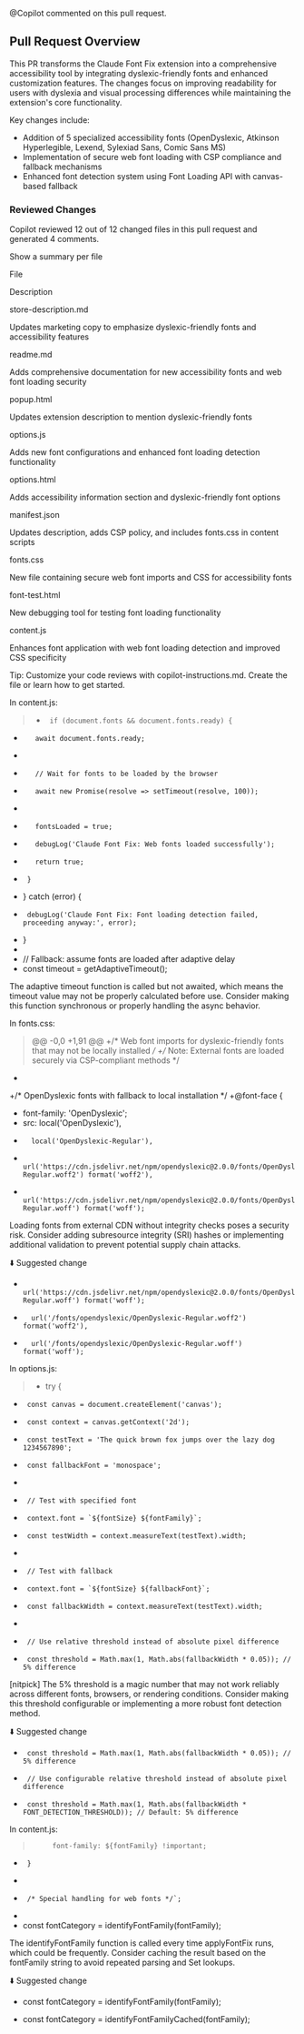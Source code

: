 @Copilot commented on this pull request.

Pull Request Overview
---------------------

This PR transforms the Claude Font Fix extension into a comprehensive accessibility tool by integrating dyslexic-friendly fonts and enhanced customization features. The changes focus on improving readability for users with dyslexia and visual processing differences while maintaining the extension's core functionality.

Key changes include:

-   Addition of 5 specialized accessibility fonts (OpenDyslexic, Atkinson Hyperlegible, Lexend, Sylexiad Sans, Comic Sans MS)
-   Implementation of secure web font loading with CSP compliance and fallback mechanisms
-   Enhanced font detection system using Font Loading API with canvas-based fallback

### Reviewed Changes

Copilot reviewed 12 out of 12 changed files in this pull request and generated 4 comments.

Show a summary per file

File

Description

store-description.md

Updates marketing copy to emphasize dyslexic-friendly fonts and accessibility features

readme.md

Adds comprehensive documentation for new accessibility fonts and web font loading security

popup.html

Updates extension description to mention dyslexic-friendly fonts

options.js

Adds new font configurations and enhanced font loading detection functionality

options.html

Adds accessibility information section and dyslexic-friendly font options

manifest.json

Updates description, adds CSP policy, and includes fonts.css in content scripts

fonts.css

New file containing secure web font imports and CSS for accessibility fonts

font-test.html

New debugging tool for testing font loading functionality

content.js

Enhances font application with web font loading detection and improved CSS specificity

Tip: Customize your code reviews with copilot-instructions.md. Create the file or learn how to get started.

In content.js:

> +      if (document.fonts && document.fonts.ready) {
+        await document.fonts.ready;
+
+        // Wait for fonts to be loaded by the browser
+        await new Promise(resolve => setTimeout(resolve, 100));
+
+        fontsLoaded = true;
+        debugLog('Claude Font Fix: Web fonts loaded successfully');
+        return true;
+      }
+    } catch (error) {
+      debugLog('Claude Font Fix: Font loading detection failed, proceeding anyway:', error);
+    }
+
+    // Fallback: assume fonts are loaded after adaptive delay
+    const timeout = getAdaptiveTimeout();

The adaptive timeout function is called but not awaited, which means the timeout value may not be properly calculated before use. Consider making this function synchronous or properly handling the async behavior.

In fonts.css:

> @@ -0,0 +1,91 @@
+/* Web font imports for dyslexic-friendly fonts that may not be locally installed */
+/* Note: External fonts are loaded securely via CSP-compliant methods */
+
+/* OpenDyslexic fonts with fallback to local installation */
+@font-face {
+  font-family: 'OpenDyslexic';
+  src: local('OpenDyslexic'),
+       local('OpenDyslexic-Regular'),
+       url('https://cdn.jsdelivr.net/npm/opendyslexic@2.0.0/fonts/OpenDyslexic-Regular.woff2') format('woff2'),
+       url('https://cdn.jsdelivr.net/npm/opendyslexic@2.0.0/fonts/OpenDyslexic-Regular.woff') format('woff');

Loading fonts from external CDN without integrity checks poses a security risk. Consider adding subresource integrity (SRI) hashes or implementing additional validation to prevent potential supply chain attacks.

⬇️ Suggested change

-       url('https://cdn.jsdelivr.net/npm/opendyslexic@2.0.0/fonts/OpenDyslexic-Regular.woff') format('woff');
+       url('/fonts/opendyslexic/OpenDyslexic-Regular.woff2') format('woff2'),
+       url('/fonts/opendyslexic/OpenDyslexic-Regular.woff') format('woff');

In options.js:

> +    try {
+      const canvas = document.createElement('canvas');
+      const context = canvas.getContext('2d');
+      const testText = 'The quick brown fox jumps over the lazy dog 1234567890';
+      const fallbackFont = 'monospace';
+
+      // Test with specified font
+      context.font = `${fontSize} ${fontFamily}`;
+      const testWidth = context.measureText(testText).width;
+
+      // Test with fallback
+      context.font = `${fontSize} ${fallbackFont}`;
+      const fallbackWidth = context.measureText(testText).width;
+
+      // Use relative threshold instead of absolute pixel difference
+      const threshold = Math.max(1, Math.abs(fallbackWidth * 0.05)); // 5% difference

[nitpick] The 5% threshold is a magic number that may not work reliably across different fonts, browsers, or rendering conditions. Consider making this threshold configurable or implementing a more robust font detection method.

⬇️ Suggested change

-      const threshold = Math.max(1, Math.abs(fallbackWidth * 0.05)); // 5% difference
+      // Use configurable relative threshold instead of absolute pixel difference
+      const threshold = Math.max(1, Math.abs(fallbackWidth * FONT_DETECTION_THRESHOLD)); // Default: 5% difference

In content.js:

>          font-family: ${fontFamily} !important;
+      }
+
+      /* Special handling for web fonts */`;
+
+    const fontCategory = identifyFontFamily(fontFamily);

The identifyFontFamily function is called every time applyFontFix runs, which could be frequently. Consider caching the result based on the fontFamily string to avoid repeated parsing and Set lookups.

⬇️ Suggested change

-    const fontCategory = identifyFontFamily(fontFamily);
+    const fontCategory = identifyFontFamilyCached(fontFamily);